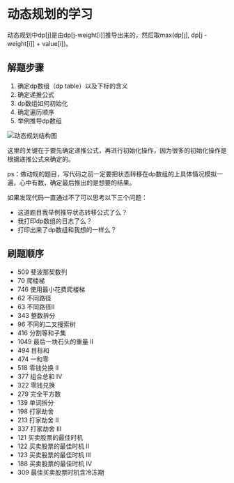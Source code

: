 # 动态规划的学习
动态规划中dp[j]是由dp[j-weight[i]]推导出来的，然后取max(dp[j], dp[j - weight[i]] + value[i])。
## 解题步骤
1. 确定dp数组（dp table）以及下标的含义
2. 确定递推公式
3. dp数组如何初始化
4. 确定遍历顺序
5. 举例推导dp数组

![动态规划结构图](https://code-thinking.cdn.bcebos.com/pics/%E5%8A%A8%E6%80%81%E8%A7%84%E5%88%92-%E6%80%BB%E7%BB%93%E5%A4%A7%E7%BA%B21.jpg)

这里的关键在于要先确定递推公式，再进行初始化操作，因为很多的初始化操作是根据递推公式来确定的。

ps：做动规的题目，写代码之前一定要把状态转移在dp数组的上具体情况模拟一遍，心中有数，确定最后推出的是想要的结果。

如果发现代码一直通过不了可以思考以下三个问题：
* 这道题目我举例推导状态转移公式了么？
* 我打印dp数组的日志了么？
* 打印出来了dp数组和我想的一样么？

## 刷题顺序
*  509 斐波那契数列
*   70 爬楼梯
*  746 使用最小花费爬楼梯
*   62 不同路径
*   63 不同路径Ⅱ
*  343 整数拆分
*   96 不同的二叉搜索树
*  416 分割等和子集
* 1049 最后一块石头的重量 II
*  494 目标和
*  474 一和零
*  518 零钱兑换 II
*  377 组合总和 Ⅳ
*  322 零钱兑换
*  279 完全平方数
*  139 单词拆分
*  198 打家劫舍
*  213 打家劫舍 II
*  337 打家劫舍 III
*  121 买卖股票的最佳时机
*  122 买卖股票的最佳时机 II
*  123 买卖股票的最佳时机 III
*  188 买卖股票的最佳时机 Ⅳ
*  309 最佳买卖股票时机含冷冻期